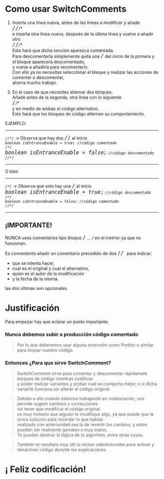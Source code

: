 # Como usar SwitchComments

1. Inserta una línea nueva, antes de las líneas a modificar y añade  
_*<kbd style=font-size:1.05rem>//*/</kbd>*_  
e inserta otra línea nueva, después de la última línea y vuelve a añadir otro  
_*<kbd style=font-size:1.05rem>//*/</kbd>*_  
Esto hará que dicha sección aparezca comentada.  
Para descomentarla simplemente quita una _*<kbd style=font-size:1.05rem>/</kbd>*_ del  inicio de la primera y el bloque aparecerá descomentado,  
y vueve a añadirla para recomentarlo.  
Con ello ya no necesitas seleccionar el bloque y realizar las acciones de comentar o descomentar,  
ahorra mucho trabajo.

2. En el caso de que necesites alternar dos bloques.  
Añade antes de la segunda, otra línea con lo siguiente  
_*<kbd style=font-size:1.05rem>/*/</kbd>*_  
y en medio de ambas el código alternativo.  
Esto hará que los bloques de código alternen su comportamiento.

EJEMPLO:

---
_`//*/`_ -> Observa que hay dos _*<kbd style=font-size:1.05rem>//</kbd>*_ al inicio  
_`boolean isEntranceEnable = true; //código comentado`_  
_`/*/`_  
_*<kbd style=font-size:1.05rem>boolean isEntranceEnable = false;</kbd>*_ _`//código descomentado`_  
_`//*/`_  

---
O bien

---
_`/*/`_ -> Observa que solo hay una _*<kbd style=font-size:1.05rem>/</kbd>*_ al inicio  
_*<kbd style=font-size:1.05rem>boolean isEntranceEnable = true;</kbd>*_ _`//código descomentado`_  
_`/*/`_  
_`boolean isEntranceEnable = false; //código comentado`_  
_`//*/`_  

---

## ¡IMPORTANTE!

NUNCA uses comentarios tipo bloque _*<kbd style=font-size:1.05rem>/* ... */</kbd>*_ en el inetrior ya que no funcionan.

Es conveniente añadir un comentario precedido de dos _*<kbd style=font-size:1.05rem> // </kbd>*_ para indicar:
-  que se intenta hacer,  
- cual es el original y cual el alternativo, 
- quien es el autor de la modificación 
- y la fecha de la misma. 

las dos últimas son opcionales.

# Justificación

Para empezar hay que aclarar un punto importante.

### Nunca debemos subir a producción código comentado 
> Por lo que deberemos usar alguna extensión como Prettier o similar para limpiar nuestro código.

### Entonces ¿Para que sirve SwitchComment?
> SwitchComment sirve para comentar y descomentar rápidamete bloques de código mientras codificas  
y poder realizar variantes y probar cual se comporta mejor, o si dicha variante funciona sin alterar el código original.

> Debido a ello cuando estamos trabajando en colaboración, nos permite sugerir cambios o correcciones  
sin tener que modificar el código original,  
es muy molesto que alguien te modifique algo, ya que puede que la única solución para recordar lo que habías  
realizado con anterioridad sea la de revertir los cambios, y estos pueden ser realmente geniales o muy malos.  
Te pueden destruír la lógica de tu algoritmo, entre otras cosas.

> También te resultará muy útil si relizas videotutoriales para activar y desactivar código durante las explicaciónes.

# ¡ Feliz codificación!
